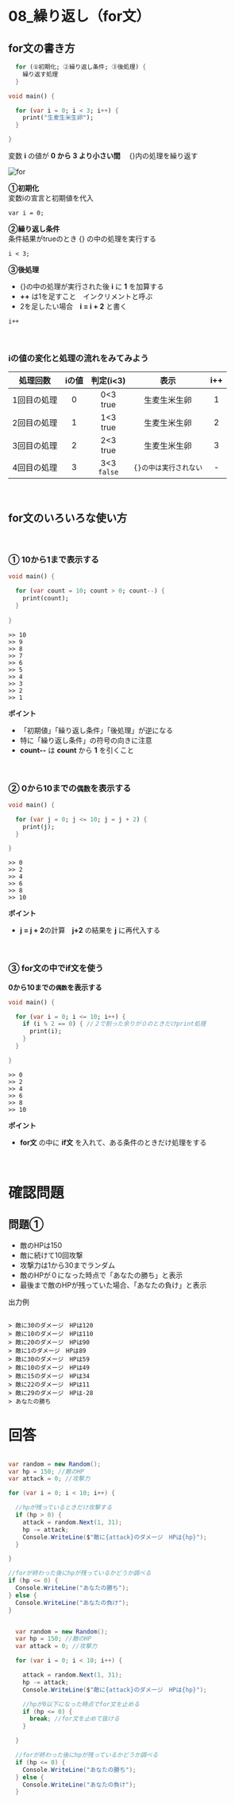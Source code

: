 # **08_繰り返し（for文）**


## **for文の書き方**

```dart
  for (①初期化; ②繰り返し条件; ③後処理) {
    繰り返す処理
  } 
```

```dart
void main() {

  for (var i = 0; i < 3; i++) {
    print("生麦生米生卵");
  }

}
```

  変数 **i** の値が **0 から 3 より小さい間**  　{}内の処理を繰り返す

  ![for](img/08_for1-1.png)


**①初期化**  
変数iの宣言と初期値を代入  
```
var i = 0;
```

**②繰り返し条件**  
  条件結果がtrueのとき {} の中の処理を実行する  
```
i < 3;
```

**③後処理**

- {}の中の処理が実行された後 **i** に **1** を加算する
- **++** は1を足すこと　インクリメントと呼ぶ
- 2を足したい場合　**i = i + 2** と書く

```
i++
```

<br>

### **iの値の変化と処理の流れをみてみよう**

|  処理回数  |  iの値  |  判定(i<3)  |  表示  |  i++  |
| :----: | :----: | :----: | :----: | :----: |
|  1回目の処理  |  0  |  0<3<br>true  | 生麦生米生卵 | 1 |
|  2回目の処理  |  1  |  1<3<br>true  | 生麦生米生卵 | 2 |
|  3回目の処理  |  2  |  2<3<br>true  | 生麦生米生卵 | 3 |
|  4回目の処理  |  3  |  3<3<br>`false`  |`{}の中は実行されない`| - |

<br>

## **for文のいろいろな使い方**

<br>

### **① 10から1まで表示する**

```dart
void main() {

  for (var count = 10; count > 0; count--) {
    print(count);
  }
  
}
```

```
>> 10
>> 9
>> 8
>> 7
>> 6
>> 5
>> 4
>> 3
>> 2
>> 1
```

**ポイント**

- 「初期値」「繰り返し条件」「後処理」が逆になる
- 特に「繰り返し条件」の符号の向きに注意
- **count--** は **count** から **1** を引くこと

<br>

### **② 0から10までの`偶数`を表示する**

```dart
void main() {

  for (var j = 0; j <= 10; j = j + 2) {
    print(j);
  }

}
```

```
>> 0
>> 2
>> 4
>> 6
>> 8
>> 10
```

**ポイント**

- **j = j + 2**の計算　**j+2** の結果を **j** に再代入する  

<br>

### **③ for文の中でif文を使う**
**0から10までの`偶数`を表示する**

```dart
void main() {

  for (var i = 0; i <= 10; i++) {
    if (i % 2 == 0) { //２で割った余りが０のときだけprint処理
      print(i);
    }
  }

}
```

```
>> 0
>> 2
>> 4
>> 6
>> 8
>> 10
```

**ポイント**

- **for文** の中に **if文** を入れて、ある条件のときだけ処理をする

<br>


# **確認問題**

## **問題①**

- 敵のHPは150
- 敵に続けて10回攻撃
- 攻撃力は1から30までランダム
- 敵のHPが０になった時点で「あなたの勝ち」と表示
- 最後まで敵のHPが残っていた場合、「あなたの負け」と表示

出力例
```

> 敵に30のダメージ　HPは120
> 敵に10のダメージ　HPは110
> 敵に20のダメージ　HPは90
> 敵に1のダメージ　HPは89
> 敵に30のダメージ　HPは59
> 敵に10のダメージ　HPは49
> 敵に15のダメージ　HPは34
> 敵に22のダメージ　HPは11
> 敵に29のダメージ　HPは-28
> あなたの勝ち

```

# **回答**

```c#

var random = new Random();
var hp = 150; //敵のHP
var attack = 0; //攻撃力

for (var i = 0; i < 10; i++) {

  //hpが残っているときだけ攻撃する
  if (hp > 0) {
    attack = random.Next(1, 31);
    hp -= attack;
    Console.WriteLine($"敵に{attack}のダメージ　HPは{hp}");
  }

}

//forが終わった後にhpが残っているかどうか調べる
if (hp <= 0) {
  Console.WriteLine("あなたの勝ち");
} else {
  Console.WriteLine("あなたの負け");
}

```

```c#

  var random = new Random();
  var hp = 150; //敵のHP
  var attack = 0; //攻撃力

  for (var i = 0; i < 10; i++) {

    attack = random.Next(1, 31);
    hp -= attack;
    Console.WriteLine($"敵に{attack}のダメージ　HPは{hp}");

    //hpが0以下になった時点でfor文を止める
    if (hp <= 0) {
      break; //for文を止めて抜ける
    }

  }

  //forが終わった後にhpが残っているかどうか調べる
  if (hp <= 0) {
    Console.WriteLine("あなたの勝ち");
  } else {
    Console.WriteLine("あなたの負け");
  }

```